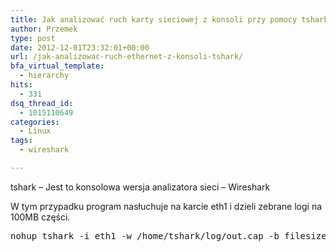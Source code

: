 ```yaml
---
title: Jak analizować ruch karty sieciowej z konsoli przy pomocy tshark ?
author: Przemek
type: post
date: 2012-12-01T23:32:01+00:00
url: /jak-analizowac-ruch-ethernet-z-konsoli-tshark/
bfa_virtual_template:
  - hierarchy
hits:
  - 331
dsq_thread_id:
  - 1015110649
categories:
  - Linux
tags:
  - wireshark

---
```

tshark &#8211; Jest to konsolowa wersja analizatora sieci &#8211; Wireshark

<!--more-->

W tym przypadku program nasłuchuje na karcie eth1 i dzieli zebrane logi na 100MB części.

<pre class="lang:default highlight:0 decode:true">nohup tshark -i eth1 -w /home/tshark/log/out.cap -b filesize:100000 &</pre>

&nbsp;
